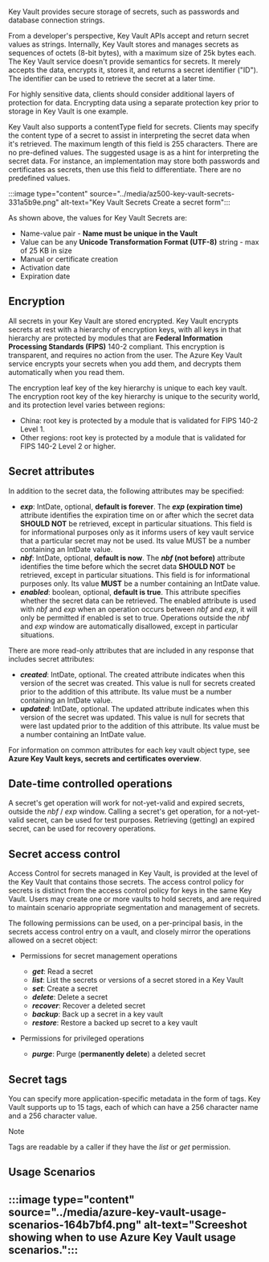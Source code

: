 Key Vault provides secure storage of secrets, such as passwords and database connection strings.

From a developer's perspective, Key Vault APIs accept and return secret values as strings. Internally, Key Vault stores and manages secrets as sequences of octets (8-bit bytes), with a maximum size of 25k bytes each. The Key Vault service doesn't provide semantics for secrets. It merely accepts the data, encrypts it, stores it, and returns a secret identifier ("ID"). The identifier can be used to retrieve the secret at a later time.

For highly sensitive data, clients should consider additional layers of protection for data. Encrypting data using a separate protection key prior to storage in Key Vault is one example.

Key Vault also supports a contentType field for secrets. Clients may specify the content type of a secret to assist in interpreting the secret data when it's retrieved. The maximum length of this field is 255 characters. There are no pre-defined values. The suggested usage is as a hint for interpreting the secret data. For instance, an implementation may store both passwords and certificates as secrets, then use this field to differentiate. There are no predefined values.

:::image type="content" source="../media/az500-key-vault-secrets-331a5b9e.png" alt-text="Key Vault Secrets Create a secret form":::


As shown above, the values for Key Vault Secrets are:

 -  Name-value pair - **Name must be unique in the Vault**
 -  Value can be any **Unicode Transformation Format (UTF-8)** string - max of 25 KB in size
 -  Manual or certificate creation
 -  Activation date
 -  Expiration date

## Encryption

All secrets in your Key Vault are stored encrypted. Key Vault encrypts secrets at rest with a hierarchy of encryption keys, with all keys in that hierarchy are protected by modules that are **Federal Information Processing Standards (FIPS)** 140-2 compliant. This encryption is transparent, and requires no action from the user. The Azure Key Vault service encrypts your secrets when you add them, and decrypts them automatically when you read them.

The encryption leaf key of the key hierarchy is unique to each key vault. The encryption root key of the key hierarchy is unique to the security world, and its protection level varies between regions:

 -  China: root key is protected by a module that is validated for FIPS 140-2 Level 1.
 -  Other regions: root key is protected by a module that is validated for FIPS 140-2 Level 2 or higher.

## Secret attributes

In addition to the secret data, the following attributes may be specified:

 -  ***exp***: IntDate, optional, **default is forever**. The ***exp* (expiration time)** attribute identifies the expiration time on or after which the secret data **SHOULD NOT** be retrieved, except in particular situations. This field is for informational purposes only as it informs users of key vault service that a particular secret may not be used. Its value MUST be a number containing an IntDate value.
 -  ***nbf***: IntDate, optional, **default is now**. The ***nbf* (not before)** attribute identifies the time before which the secret data **SHOULD NOT** be retrieved, except in particular situations. This field is for informational purposes only. Its value **MUST** be a number containing an IntDate value.
 -  ***enabled***: boolean, optional, **default is true**. This attribute specifies whether the secret data can be retrieved. The enabled attribute is used with *nbf* and *exp* when an operation occurs between *nbf* and *exp*, it will only be permitted if enabled is set to true. Operations outside the *nbf* and *exp* window are automatically disallowed, except in particular situations.

There are more read-only attributes that are included in any response that includes secret attributes:

 -  ***created***: IntDate, optional. The created attribute indicates when this version of the secret was created. This value is null for secrets created prior to the addition of this attribute. Its value must be a number containing an IntDate value.
 -  ***updated***: IntDate, optional. The updated attribute indicates when this version of the secret was updated. This value is null for secrets that were last updated prior to the addition of this attribute. Its value must be a number containing an IntDate value.

For information on common attributes for each key vault object type, see **Azure Key Vault keys, secrets and certificates overview**.

## Date-time controlled operations

A secret's get operation will work for not-yet-valid and expired secrets, outside the *nbf* / *exp* window. Calling a secret's get operation, for a not-yet-valid secret, can be used for test purposes. Retrieving (getting) an expired secret, can be used for recovery operations.

## Secret access control

Access Control for secrets managed in Key Vault, is provided at the level of the Key Vault that contains those secrets. The access control policy for secrets is distinct from the access control policy for keys in the same Key Vault. Users may create one or more vaults to hold secrets, and are required to maintain scenario appropriate segmentation and management of secrets.

The following permissions can be used, on a per-principal basis, in the secrets access control entry on a vault, and closely mirror the operations allowed on a secret object:

 -  Permissions for secret management operations
    
    
     -  ***get***: Read a secret
     -  ***list***: List the secrets or versions of a secret stored in a Key Vault
     -  ***set***: Create a secret
     -  ***delete***: Delete a secret
     -  ***recover***: Recover a deleted secret
     -  ***backup***: Back up a secret in a key vault
     -  ***restore***: Restore a backed up secret to a key vault
 -  Permissions for privileged operations
    
    
     -  ***purge***: Purge (**permanently delete**) a deleted secret

## Secret tags

You can specify more application-specific metadata in the form of tags. Key Vault supports up to 15 tags, each of which can have a 256 character name and a 256 character value.

> [!NOTE]
> Tags are readable by a caller if they have the *list* or *get* permission.

## Usage Scenarios

## :::image type="content" source="../media/azure-key-vault-usage-scenarios-164b7bf4.png" alt-text="Screeshot showing when to use Azure Key Vault usage scenarios."::: 
